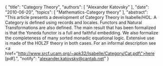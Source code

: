 {
    "title": "Category Theory",
    "authors": [
        "Alexander Katovsky"
    ],
    "date": "2010-06-20",
    "topics": [
        "Mathematics-Category theory"
    ],
    "abstract": "This article presents a development of Category Theory in Isabelle/HOL. A Category is defined using records and locales. Functors and Natural Transformations are also defined. The main result that has been formalized is that the Yoneda functor is a full and faithful embedding. We also formalize the completeness of many sorted monadic equational logic. Extensive use is made of the HOLZF theory in both cases. For an informal description see <a href=\"http://www.srcf.ucam.org/~apk32/Isabelle/Category/Cat.pdf\">here [pdf]</a>.",
    "notify": "alexander.katovsky@cantab.net"
}